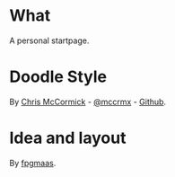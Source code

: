 # What
A personal startpage.

# Doodle Style
By [Chris McCormick](https://mccormick.cx/) - [@mccrmx](https://twitter.com/mccrmx) - [Github](https://github.com/chr15m/DoodleCSS).

# Idea and layout
By [fpgmaas](https://github.com/fpgmaas/simple-homepage).